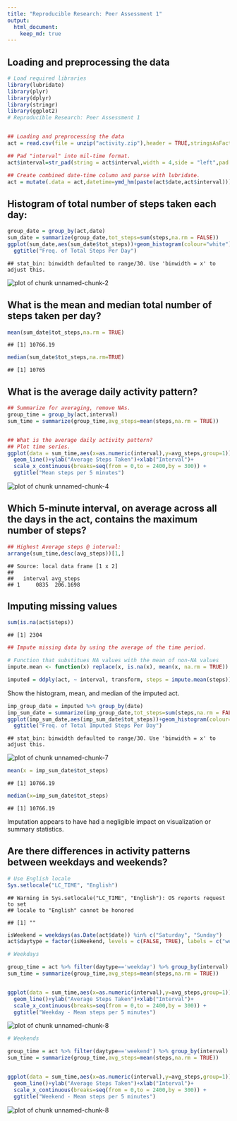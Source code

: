 ```yaml
---
title: "Reproducible Research: Peer Assessment 1"
output: 
  html_document:
    keep_md: true
---
```

  

## Loading and preprocessing the data

```r
# Load required libraries
library(lubridate)
library(plyr)
library(dplyr)
library(stringr)
library(ggplot2)
# Reproducible Research: Peer Assessment 1


## Loading and preprocessing the data
act = read.csv(file = unzip("activity.zip"),header = TRUE,stringsAsFactors=FALSE)

## Pad "interval" into mil-time format. 
act$interval=str_pad(string = act$interval,width = 4,side = "left",pad = 0)

## Create combined date-time column and parse with lubridate.
act = mutate(.data = act,datetime=ymd_hm(paste(act$date,act$interval)))
```

## Histogram of total number of steps taken each day:

```r
group_date = group_by(act,date)
sum_date = summarize(group_date,tot_steps=sum(steps,na.rm = FALSE))
ggplot(sum_date,aes(sum_date$tot_steps))+geom_histogram(colour="white")+ ylab("Frequency")+xlab("Total Steps Per Day")+
  ggtitle("Freq. of Total Steps Per Day")
```

```
## stat_bin: binwidth defaulted to range/30. Use 'binwidth = x' to adjust this.
```

![plot of chunk unnamed-chunk-2](figure/unnamed-chunk-2-1.png) 


## What is the mean and median total number of steps taken per day?

```r
mean(sum_date$tot_steps,na.rm = TRUE)
```

```
## [1] 10766.19
```

```r
median(sum_date$tot_steps,na.rm=TRUE)
```

```
## [1] 10765
```


## What is the average daily activity pattern?

```r
## Summarize for averaging, remove NAs.
group_time = group_by(act,interval)
sum_time = summarize(group_time,avg_steps=mean(steps,na.rm = TRUE))


## What is the average daily activity pattern?
## Plot time series.
ggplot(data = sum_time,aes(x=as.numeric(interval),y=avg_steps,group=1))+
  geom_line()+ylab("Average Steps Taken")+xlab("Interval")+
  scale_x_continuous(breaks=seq(from = 0,to = 2400,by = 300)) + 
  ggtitle("Mean steps per 5 minutes")
```

![plot of chunk unnamed-chunk-4](figure/unnamed-chunk-4-1.png) 

## Which 5-minute interval, on average across all the days in the act, contains the maximum number of steps?


```r
## Highest Average steps @ interval:
arrange(sum_time,desc(avg_steps))[1,]
```

```
## Source: local data frame [1 x 2]
## 
##   interval avg_steps
## 1     0835  206.1698
```


## Imputing missing values

```r
sum(is.na(act$steps))
```

```
## [1] 2304
```

```r
## Impute missing data by using the average of the time period.

# Function that substitues NA values with the mean of non-NA values
impute.mean <- function(x) replace(x, is.na(x), mean(x, na.rm = TRUE))

imputed = ddply(act, ~ interval, transform, steps = impute.mean(steps))
```

Show the histogram, mean, and median of the imputed act.


```r
imp_group_date = imputed %>% group_by(date)
imp_sum_date = summarize(imp_group_date,tot_steps=sum(steps,na.rm = FALSE))
ggplot(imp_sum_date,aes(imp_sum_date$tot_steps))+geom_histogram(colour="white")+ ylab("Frequency")+xlab("Total Steps Per Day")+
  ggtitle("Freq. of Total Imputed Steps Per Day")
```

```
## stat_bin: binwidth defaulted to range/30. Use 'binwidth = x' to adjust this.
```

![plot of chunk unnamed-chunk-7](figure/unnamed-chunk-7-1.png) 

```r
mean(x = imp_sum_date$tot_steps)
```

```
## [1] 10766.19
```

```r
median(x=imp_sum_date$tot_steps)
```

```
## [1] 10766.19
```

Imputation appears to have had a negligible impact on visualization or summary statistics.

## Are there differences in activity patterns between weekdays and weekends?


```r
# Use English locale
Sys.setlocale("LC_TIME", "English")
```

```
## Warning in Sys.setlocale("LC_TIME", "English"): OS reports request to set
## locale to "English" cannot be honored
```

```
## [1] ""
```

```r
isWeekend = weekdays(as.Date(act$date)) %in% c("Saturday", "Sunday")
act$daytype = factor(isWeekend, levels = c(FALSE, TRUE), labels = c("weekday", "weekend"))

# Weekdays

group_time = act %>% filter(daytype=='weekday') %>% group_by(interval)
sum_time = summarize(group_time,avg_steps=mean(steps,na.rm = TRUE))


ggplot(data = sum_time,aes(x=as.numeric(interval),y=avg_steps,group=1))+
  geom_line()+ylab("Average Steps Taken")+xlab("Interval")+
  scale_x_continuous(breaks=seq(from = 0,to = 2400,by = 300)) + 
  ggtitle("Weekday - Mean steps per 5 minutes")
```

![plot of chunk unnamed-chunk-8](figure/unnamed-chunk-8-1.png) 

```r
# Weekends 

group_time = act %>% filter(daytype=='weekend') %>% group_by(interval)
sum_time = summarize(group_time,avg_steps=mean(steps,na.rm = TRUE))


ggplot(data = sum_time,aes(x=as.numeric(interval),y=avg_steps,group=1))+
  geom_line()+ylab("Average Steps Taken")+xlab("Interval")+
  scale_x_continuous(breaks=seq(from = 0,to = 2400,by = 300)) + 
  ggtitle("Weekend - Mean steps per 5 minutes")
```

![plot of chunk unnamed-chunk-8](figure/unnamed-chunk-8-2.png) 

